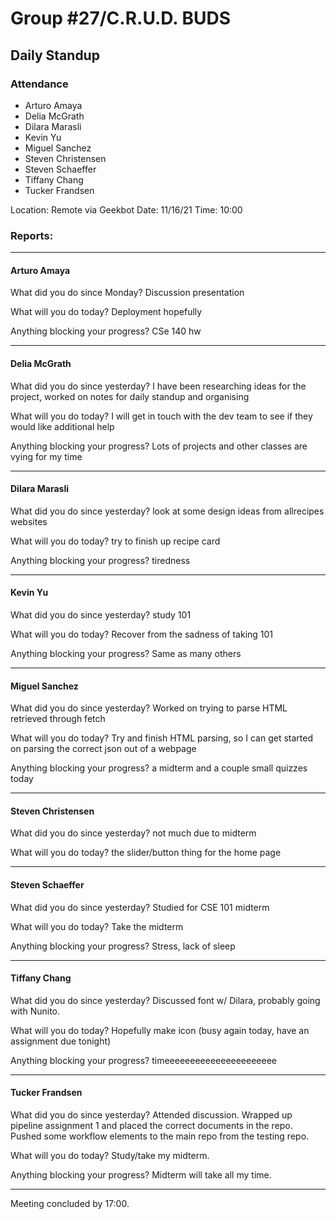 # Group #27/C.R.U.D. BUDS
## Daily Standup

### Attendance
- Arturo Amaya
- Delia McGrath
- Dilara Marasli
- Kevin Yu
- Miguel Sanchez
- Steven Christensen
- Steven Schaeffer
- Tiffany Chang
- Tucker Frandsen

Location: Remote via Geekbot
Date: 11/16/21
Time: 10:00

### Reports:

<hr />

#### Arturo Amaya

What did you do since Monday?
Discussion presentation

What will you do today?
Deployment hopefully

Anything blocking your progress?
CSe 140 hw

<hr />

#### Delia McGrath

What did you do since yesterday?
I have been researching ideas for the project, worked on notes for daily standup and organising

What will you do today?
I will get in touch with the dev team to see if they would like additional help

Anything blocking your progress?
Lots of projects and other classes are vying for my time

<hr />

#### Dilara Marasli 

What did you do since yesterday?
look at some design ideas from allrecipes websites

What will you do today?
try to finish up recipe card

Anything blocking your progress?
tiredness

<hr />

#### Kevin Yu

What did you do since yesterday?
study 101

What will you do today?
Recover from the sadness of taking 101

Anything blocking your progress?
Same as many others

<hr />

#### Miguel Sanchez

What did you do since yesterday?
Worked on trying to parse HTML retrieved through fetch

What will you do today?
Try and finish HTML parsing, so I can get started on parsing the correct json out of a webpage

Anything blocking your progress?
a midterm and a couple small quizzes today

<hr />

#### Steven Christensen

What did you do since yesterday?
not much due to midterm

What will you do today?
the slider/button thing for the home page

<hr />

#### Steven Schaeffer

What did you do since yesterday?
Studied for CSE 101 midterm

What will you do today?
Take the midterm

Anything blocking your progress?
Stress, lack of sleep

<hr />

#### Tiffany Chang

What did you do since yesterday?
Discussed font w/ Dilara, probably going with Nunito.

What will you do today?
Hopefully make icon (busy again today, have an assignment due tonight)

Anything blocking your progress?
timeeeeeeeeeeeeeeeeeeeeee

<hr />

#### Tucker Frandsen

What did you do since yesterday?
Attended discussion. Wrapped up pipeline assignment 1 and placed the correct documents in the repo. Pushed some workflow elements to the main repo from the testing repo.

What will you do today?
Study/take my midterm.

Anything blocking your progress?
Midterm will take all my time.

<hr />

Meeting concluded by 17:00.